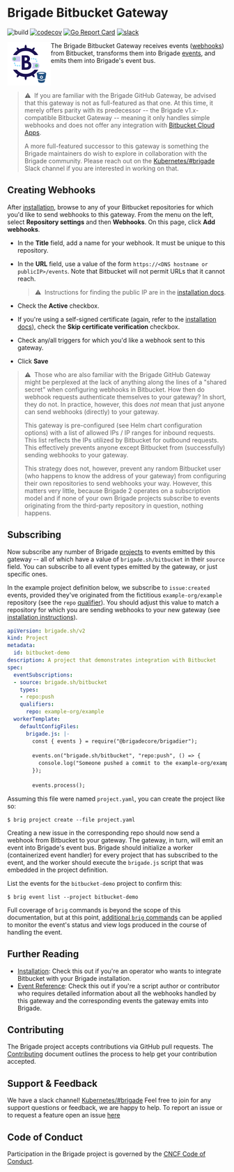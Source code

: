 # Brigade Bitbucket Gateway

![build](https://badgr.brigade2.io/v1/github/checks/brigadecore/brigade-bitbucket-gateway/badge.svg?branch=v2&appID=99005)
[![codecov](https://codecov.io/gh/brigadecore/brigade-bitbucket-gateway/branch/v2/graph/badge.svg?token=RJyZsepTmV)](https://codecov.io/gh/brigadecore/brigade-bitbucket-gateway)
[![Go Report Card](https://goreportcard.com/badge/github.com/brigadecore/brigade-bitbucket-gateway)](https://goreportcard.com/report/github.com/brigadecore/brigade-bitbucket-gateway)
[![slack](https://img.shields.io/badge/slack-brigade-brightgreen.svg?logo=slack)](https://kubernetes.slack.com/messages/C87MF1RFD)

<img width="100" align="left" src="logo.png">

The Brigade Bitbucket Gateway receives events 
([webhooks](https://confluence.atlassian.com/bitbucket/manage-webhooks-735643732.html))
from Bitbucket, transforms them into Brigade
[events](https://docs.brigade.sh/topics/project-developers/events/), and emits
them into Brigade's event bus.

<br clear="left"/>

> ⚠️&nbsp;&nbsp;If you are familiar with the Brigade GitHub Gateway, be advised
> that this gateway is not as full-featured as that one. At this time, it merely
> offers parity with its predecessor -- the Brigade v1.x-compatible Bitbucket
> Gateway -- meaning it only handles simple webhooks and does not offer
> any integration with
> [Bitbucket Cloud Apps](https://support.atlassian.com/bitbucket-cloud/docs/bitbucket-cloud-apps-overview/).
>
> A more full-featured successor to this gateway is something the Brigade
> maintainers do wish to explore in collaboration with the Brigade community.
> Please reach out on the
> [Kubernetes/#brigade](https://kubernetes.slack.com/messages/C87MF1RFD) Slack
> channel if you are interested in working on that.

## Creating Webhooks

After [installation](docs/INSTALLATION.md), browse to any of your Bitbucket
repositories for which you'd like to send webhooks to this gateway. From the
menu on the left, select __Repository settings__ and then __Webhooks__. On this
page, click __Add webhooks__.

* In the __Title__ field, add a name for your webhook. It must be unique to this
repository.

* In the __URL__ field, use a value of the form
  `https://<DNS hostname or publicIP>/events`. Note that Bitbucket will not
  permit URLs that it cannot reach.

  > ⚠️&nbsp;&nbsp;Instructions for finding the public IP are in the
  > [installation docs](docs/INSTALLATION.md).

* Check the __Active__ checkbox.

* If you're using a self-signed certificate (again, refer to the
  [installation docs](docs/INSTALLATION.md)), check the __Skip certificate
  verification__ checkbox.

* Check any/all triggers for which you'd like a webhook sent to this gateway.

* Click __Save__

> ⚠️&nbsp;&nbsp;Those who are also familiar with the Brigade GitHub Gateway
> might be perplexed at the lack of anything along the lines of a "shared
> secret" when configuring webhooks in Bitbucket. How then do webhook requests
> authenticate themselves to your gateway? In short, they do not. In practice,
> however, this does _not_ mean that just anyone can send webhooks (directly) to
> your gateway. 
>
> This gateway is pre-configured (see Helm chart configuration options) with a
> list of allowed IPs / IP ranges for inbound requests. This list reflects the
> IPs utilized by Bitbucket for outbound requests. This effectively prevents
> anyone except Bitbucket from (successfully) sending webhooks to your gateway.
>
> This strategy does not, however, prevent any random Bitbucket user (who
> happens to know the address of your gateway) from configuring their own
> repositories to send webhooks your way. However, this matters very little,
> because Brigade 2 operates on a subscription model and if none of your own
> Brigade projects subscribe to events originating from the third-party
> repository in question, nothing happens.

## Subscribing

Now subscribe any number of Brigade
[projects](https://docs.brigade.sh/topics/project-developers/projects/)
to events emitted by this gateway -- all of which have a value of
`brigade.sh/bitbucket` in their `source` field. You can subscribe to all event
types emitted by the gateway, or just specific ones.

In the example project definition below, we subscribe to
`issue:created` events, provided they've originated from the fictitious
`example-org/example` repository (see the `repo` 
[qualifier](https://docs.brigade.sh/topics/project-developers/events/#qualifiers)).
You should adjust this value to match a repository for which you are sending
webhooks to your new gateway (see
[installation instructions](docs/INSTALLATION.md)).

```yaml
apiVersion: brigade.sh/v2
kind: Project
metadata:
  id: bitbucket-demo
description: A project that demonstrates integration with Bitbucket
spec:
  eventSubscriptions:
  - source: brigade.sh/bitbucket
    types:
    - repo:push
    qualifiers:
      repo: example-org/example
  workerTemplate:
    defaultConfigFiles:
      brigade.js: |-
        const { events } = require("@brigadecore/brigadier");

        events.on("brigade.sh/bitbucket", "repo:push", () => {
          console.log("Someone pushed a commit to the example-org/example repository!");
        });

        events.process();
```

Assuming this file were named `project.yaml`, you can create the project like
so:

```shell
$ brig project create --file project.yaml
```

Creating a new issue in the corresponding repo should now send a webhook from
Bitbucket to your gateway. The gateway, in turn, will emit an event into
Brigade's event bus. Brigade should initialize a worker (containerized event
handler) for every project that has subscribed to the event, and the worker
should execute the `brigade.js` script that was embedded in the project
definition.

List the events for the `bitbucket-demo` project to confirm this:

```shell
$ brig event list --project bitbucket-demo
```

Full coverage of `brig` commands is beyond the scope of this documentation, but
at this point,
[additional `brig` commands](https://docs.brigade.sh/topics/project-developers/brig/)
can be applied to monitor the event's status and view logs produced in the
course of handling the event.

## Further Reading

* [Installation](docs/INSTALLATION.md): Check this out if you're an operator who
  wants to integrate Bitbucket with your Brigade installation.
* [Event Reference](docs/EVENT_REFERENCE.md): Check this out if you're a script
  author or contributor who requires detailed information about all the webhooks
  handled by this gateway and the corresponding events the gateway emits into
  Brigade.

## Contributing

The Brigade project accepts contributions via GitHub pull requests. The
[Contributing](CONTRIBUTING.md) document outlines the process to help get your
contribution accepted.

## Support & Feedback

We have a slack channel!
[Kubernetes/#brigade](https://kubernetes.slack.com/messages/C87MF1RFD) Feel free
to join for any support questions or feedback, we are happy to help. To report
an issue or to request a feature open an issue
[here](https://github.com/brigadecore/brigade-bitbucket-gateway/issues)

## Code of Conduct

Participation in the Brigade project is governed by the
[CNCF Code of Conduct](https://github.com/cncf/foundation/blob/master/code-of-conduct.md).
